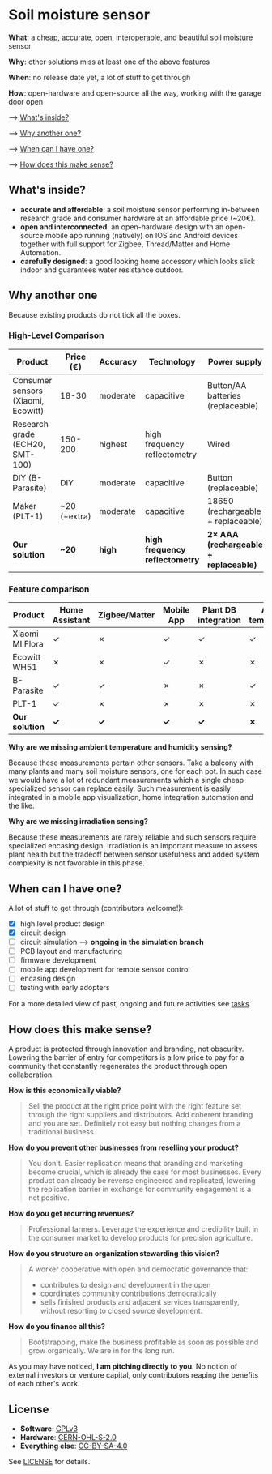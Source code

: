 # Soil moisture sensor

**What**: a cheap, accurate, open, interoperable, and beautiful soil moisture
sensor

**Why**: other solutions miss at least one of the above features

**When**: no release date yet, a lot of stuff to get through

**How**: open-hardware and open-source all the way, working with the garage door
open

⟶ [What's inside?](#whats-inside)

⟶ [Why another one?](#why-another-one)

⟶ [When can I have one?](#when-can-i-have-one)

⟶ [How does this make sense?](#how-does-this-make-sense)

## What's inside?

- **accurate and affordable**: a soil moisture sensor performing in-between
  research grade and consumer hardware at an affordable price (~20€).
- **open and interconnected**: an open-hardware design with an open-source
  mobile app running (natively) on IOS and Android devices together with full
  support for Zigbee, Thread/Matter and Home Automation.
- **carefully designed**: a good looking home accessory which looks slick indoor
  and guarantees water resistance outdoor.

## Why another one

Because existing products do not tick all the boxes.

### High-Level Comparison

| Product                            | Price (€)    | Accuracy | Technology                       | Power supply                            |
| ---------------------------------- | ------------ | -------- | -------------------------------- | --------------------------------------- |
| Consumer sensors (Xiaomi, Ecowitt) | 18-30        | moderate | capacitive                       | Button/AA batteries (replaceable)       |
| Research grade (ECH20, SMT-100)    | 150-200      | highest  | high frequency reflectometry     | Wired                                   |
| DIY (B-Parasite)                   | DIY          | moderate | capacitive                       | Button (replaceable)                    |
| Maker (PLT-1)                      | ~20 (+extra) | moderate | capacitive                       | 18650 (rechargeable + replaceable)      |
| **Our solution**                   | **~20**      | **high** | **high frequency reflectometry** | **2× AAA (rechargeable + replaceable)** |

### Feature comparison

| Product          | Home Assistant | Zigbee/Matter | Mobile App | Plant DB integration | Ambient temp/humidity | Soil temperature | Irradiation | Outdoor use | Open  |
| ---------------- | -------------- | ------------- | ---------- | -------------------- | --------------------- | ---------------- | ----------- | ----------- | ----- |
| Xiaomi MI Flora  | ✓              | ✗             | ✓          | ✓                    | ✓                     | ✗                | ✓           | ✓           | ✗     |
| Ecowitt WH51     | ✗              | ✗             | ✓          | ✗                    | ✗                     | ✗                | ✗           | ✓           | ✗     |
| B-Parasite       | ✓              | ✓             | ✗          | ✗                    | ✓                     | ✗                | ✓           | ✓           | ✓     |
| PLT-1            | ✓              | ✗             | ✗          | ✗                    | ✗                     | ✓                | ✗           | ✗           | ✗     |
| **Our solution** | **✓**          | **✓**         | **✓**      | **✓**                | **✗**                 | **✓**            | **✗**       | **✓**       | **✓** |

**Why are we missing ambient temperature and humidity sensing?**

Because these measurements pertain other sensors. Take a balcony with many
plants and many soil moisture sensors, one for each pot. In such case we would
have a lot of redundant measurements which a single cheap specialized sensor can
replace easily. Such measurement is easily integrated in a mobile app
visualization, home integration automation and the like.

**Why are we missing irradiation sensing?**

Because these measurements are rarely reliable and such sensors require
specialized encasing design. Irradiation is an important measure to assess plant
health but the tradeoff between sensor usefulness and added system complexity is
not favorable in this phase.

## When can I have one?

A lot of stuff to get through (contributors welcome!):

- [x] high level product design
- [x] circuit design
- [ ] circuit simulation --> **ongoing in the simulation branch**
- [ ] PCB layout and manufacturing
- [ ] firmware development
- [ ] mobile app development for remote sensor control
- [ ] encasing design
- [ ] testing with early adopters

For a more detailed view of past, ongoing and future activities see
[tasks](TASKS.md).

## How does this make sense?

A product is protected through innovation and branding, not obscurity. Lowering
the barrier of entry for competitors is a low price to pay for a community that
constantly regenerates the product through open collaboration.

**How is this economically viable?**

> Sell the product at the right price point with the right feature set through
> the right suppliers and distributors. Add coherent branding and you are set.
> Definitely not easy but nothing changes from a traditional business.

**How do you prevent other businesses from reselling your product?**

> You don't. Easier replication means that branding and marketing become
> crucial, which is already the case for most businesses. Every product can
> already be reverse engineered and replicated, lowering the replication barrier
> in exchange for community engagement is a net positive.

**How do you get recurring revenues?**

> Professional farmers. Leverage the experience and credibility built in the
> consumer market to develop products for precision agriculture.

**How do you structure an organization stewarding this vision?**

> A worker cooperative with open and democratic governance that:
>
> - contributes to design and development in the open
> - coordinates community contributions democratically
> - sells finished products and adjacent services transparently, without
>   resorting to closed source development.

**How do you finance all this?**

> Bootstrapping, make the business profitable as soon as possible and grow
> organically. We are in for the long run.

As you may have noticed, **I am pitching directly to you**. No notion of
external investors or venture capital, only contributors reaping the benefits of
each other's work.

## License

- **Software**: [GPLv3](LICENSE-GPL3)
- **Hardware**: [CERN-OHL-S-2.0](LICENSE-CERN-OHL-S)
- **Everything else**: [CC-BY-SA-4.0](LICENSE-CC-BY-SA)

See [LICENSE](LICENSE) for details.
